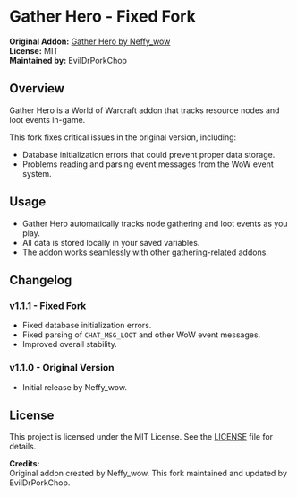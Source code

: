 # Gather Hero - Fixed Fork

**Original Addon:** [Gather Hero by Neffy_wow](https://www.curseforge.com/wow/addons/gather-hero)  
**License:** MIT  
**Maintained by:** EvilDrPorkChop

## Overview

Gather Hero is a World of Warcraft addon that tracks resource nodes and loot events in-game.

This fork fixes critical issues in the original version, including:

- Database initialization errors that could prevent proper data storage.
- Problems reading and parsing event messages from the WoW event system.

## Usage

- Gather Hero automatically tracks node gathering and loot events as you play.
- All data is stored locally in your saved variables.
- The addon works seamlessly with other gathering-related addons.

## Changelog

### v1.1.1 - Fixed Fork

- Fixed database initialization errors.
- Fixed parsing of `CHAT_MSG_LOOT` and other WoW event messages.
- Improved overall stability.

### v1.1.0 - Original Version

- Initial release by Neffy_wow.

## License

This project is licensed under the MIT License. See the [LICENSE](LICENSE) file for details.

**Credits:**  
Original addon created by Neffy_wow. This fork maintained and updated by EvilDrPorkChop.
